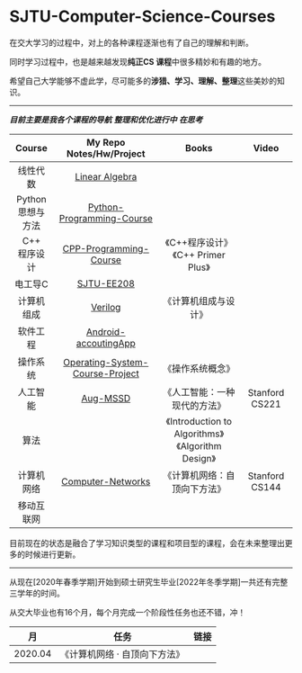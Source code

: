 # SJTU-Computer-Science-Courses

在交大学习的过程中，对上的各种课程逐渐也有了自己的理解和判断。

同时学习过程中，也是越来越发现**纯正CS 课程**中很多精妙和有趣的地方。

希望自己大学能够不虚此学，尽可能多的**涉猎、学习、理解、整理**这些美妙的知识。

---

***目前主要是我各个课程的导航*** 	***整理和优化进行中***	***在思考***


|        Course        |                 My Repo<br>Notes/Hw/Project                  |                         Books                          |     Video      |
| :------------------: | :----------------------------------------------------------: | :----------------------------------------------------: | :------------: |
|       线性代数       | [Linear Algebra](https://github.com/david990917/Linear-Algebra) |                                                        |                |
| Python<br>思想与方法 | [Python-Programming-Course](https://github.com/david990917/Python-Programming-Course) |                                                        |                |
|   C++<br>程序设计    | [CPP-Programming-Course](https://github.com/david990917/CPP-Programming-Course) |         《C++程序设计》<br>《C++ Primer Plus》         |                |
|       电工导C        |   [SJTU-EE208](https://github.com/david990917/SJTU-EE208)    |                                                        |                |
|      计算机组成      |      [Verilog](https://github.com/david990917/Verilog)       |                  《计算机组成与设计》                  |                |
|       软件工程       | [Android-accoutingApp](https://github.com/david990917/Android-accoutingApp) |                                                        |                |
|       操作系统       | [Operating-System-Course-Project](https://github.com/david990917/Operating-System-Course-Project) |                    《操作系统概念》                    |                |
|       人工智能       |     [Aug-MSSD](https://github.com/david990917/Aug-MSSD)      |              《人工智能：一种现代的方法》              | Stanford CS221 |
|         算法         |                                                              | 《Introduction to Algorithms》<br>《Algorithm Design》 |                |
|      计算机网络      | [Computer-Networks](https://github.com/david990917/Computer-Networks) |              《计算机网络：自顶向下方法》              | Stanford CS144 |
|      移动互联网      |                                                              |                                                        |                |



目前现在的状态是融合了学习知识类型的课程和项目型的课程，会在未来整理出更多的时候进行更新。

---

从现在[2020年春季学期]开始到硕士研究生毕业[2022年冬季学期]一共还有完整三学年的时间。

从交大毕业也有16个月，每个月完成一个阶段性任务也还不错，冲！



| 月      | 任务                          | 链接 |
| ------- | ----------------------------- | ---- |
| 2020.04 | 《计算机网络 · 自顶向下方法》 |      |

